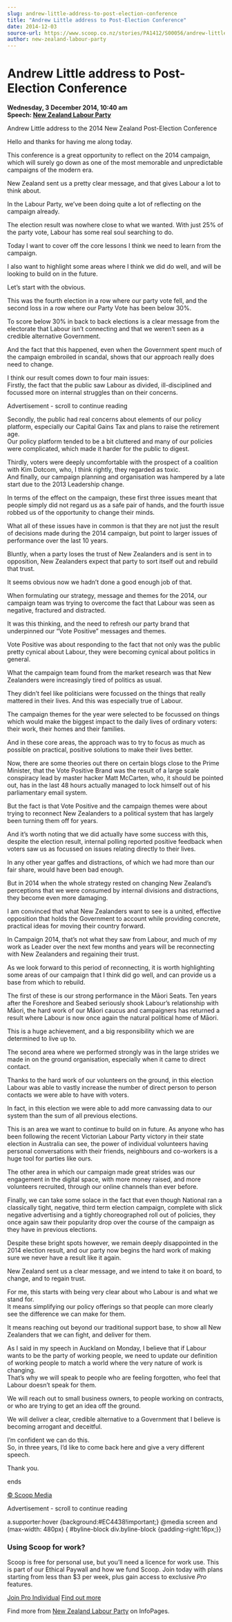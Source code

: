 ```yaml
---
slug: andrew-little-address-to-post-election-conference
title: "Andrew Little address to Post-Election Conference"
date: 2014-12-03
source-url: https://www.scoop.co.nz/stories/PA1412/S00056/andrew-little-address-to-post-election-conference.htm
author: new-zealand-labour-party
---
```

Andrew Little address to Post-Election Conference
=================================================

**Wednesday, 3 December 2014, 10:40 am**  
**Speech: [New Zealand Labour Party](https://info.scoop.co.nz/New_Zealand_Labour_Party)**

Andrew Little address to the 2014 New Zealand Post-Election Conference

  
Hello and thanks for having me along today.

This conference is a great opportunity to reflect on the 2014 campaign, which will surely go down as one of the most memorable and unpredictable campaigns of the modern era.

New Zealand sent us a pretty clear message, and that gives Labour a lot to think about.

In the Labour Party, we’ve been doing quite a lot of reflecting on the campaign already.

The election result was nowhere close to what we wanted. With just 25% of the party vote, Labour has some real soul searching to do.

Today I want to cover off the core lessons I think we need to learn from the campaign.

I also want to highlight some areas where I think we did do well, and will be looking to build on in the future.

Let’s start with the obvious.

This was the fourth election in a row where our party vote fell, and the second loss in a row where our Party Vote has been below 30%.

To score below 30% in back to back elections is a clear message from the electorate that Labour isn’t connecting and that we weren’t seen as a credible alternative Government.

And the fact that this happened, even when the Government spent much of the campaign embroiled in scandal, shows that our approach really does need to change.

I think our result comes down to four main issues:  
Firstly, the fact that the public saw Labour as divided, ill-disciplined and focussed more on internal struggles than on their concerns.

Advertisement - scroll to continue reading





Secondly, the public had real concerns about elements of our policy platform, especially our Capital Gains Tax and plans to raise the retirement age.  
Our policy platform tended to be a bit cluttered and many of our policies were complicated, which made it harder for the public to digest.

Thirdly, voters were deeply uncomfortable with the prospect of a coalition with Kim Dotcom, who, I think rightly, they regarded as toxic.  
And finally, our campaign planning and organisation was hampered by a late start due to the 2013 Leadership change.

In terms of the effect on the campaign, these first three issues meant that people simply did not regard us as a safe pair of hands, and the fourth issue robbed us of the opportunity to change their minds.

What all of these issues have in common is that they are not just the result of decisions made during the 2014 campaign, but point to larger issues of performance over the last 10 years.

Bluntly, when a party loses the trust of New Zealanders and is sent in to opposition, New Zealanders expect that party to sort itself out and rebuild that trust.

It seems obvious now we hadn’t done a good enough job of that.

When formulating our strategy, message and themes for the 2014, our campaign team was trying to overcome the fact that Labour was seen as negative, fractured and distracted.

It was this thinking, and the need to refresh our party brand that underpinned our “Vote Positive” messages and themes.

Vote Positive was about responding to the fact that not only was the public pretty cynical about Labour, they were becoming cynical about politics in general.

What the campaign team found from the market research was that New Zealanders were increasingly tired of politics as usual.

They didn’t feel like politicians were focussed on the things that really mattered in their lives. And this was especially true of Labour.

The campaign themes for the year were selected to be focussed on things which would make the biggest impact to the daily lives of ordinary voters: their work, their homes and their families.

And in these core areas, the approach was to try to focus as much as possible on practical, positive solutions to make their lives better.

Now, there are some theories out there on certain blogs close to the Prime Minister, that the Vote Positive Brand was the result of a large scale conspiracy lead by master hacker Matt McCarten, who, it should be pointed out, has in the last 48 hours actually managed to lock himself out of his parliamentary email system.

But the fact is that Vote Positive and the campaign themes were about trying to reconnect New Zealanders to a political system that has largely been turning them off for years.

And it’s worth noting that we did actually have some success with this, despite the election result, internal polling reported positive feedback when voters saw us as focussed on issues relating directly to their lives.

In any other year gaffes and distractions, of which we had more than our fair share, would have been bad enough.

But in 2014 when the whole strategy rested on changing New Zealand’s perceptions that we were consumed by internal divisions and distractions, they become even more damaging.

I am convinced that what New Zealanders want to see is a united, effective opposition that holds the Government to account while providing concrete, practical ideas for moving their country forward.

In Campaign 2014, that’s not what they saw from Labour, and much of my work as Leader over the next few months and years will be reconnecting with New Zealanders and regaining their trust.

As we look forward to this period of reconnecting, it is worth highlighting some areas of our campaign that I think did go well, and can provide us a base from which to rebuild.

The first of these is our strong performance in the Māori Seats. Ten years after the Foreshore and Seabed seriously shook Labour’s relationship with Māori, the hard work of our Māori caucus and campaigners has returned a result where Labour is now once again the natural political home of Māori.

This is a huge achievement, and a big responsibility which we are determined to live up to.

The second area where we performed strongly was in the large strides we made in on the ground organisation, especially when it came to direct contact.

Thanks to the hard work of our volunteers on the ground, in this election Labour was able to vastly increase the number of direct person to person contacts we were able to have with voters.

In fact, in this election we were able to add more canvassing data to our system than the sum of all previous elections.

This is an area we want to continue to build on in future. As anyone who has been following the recent Victorian Labour Party victory in their state election in Australia can see, the power of individual volunteers having personal conversations with their friends, neighbours and co-workers is a huge tool for parties like ours.

The other area in which our campaign made great strides was our engagement in the digital space, with more money raised, and more volunteers recruited, through our online channels than ever before.

Finally, we can take some solace in the fact that even though National ran a classically tight, negative, third term election campaign, complete with slick negative advertising and a tightly choreographed roll out of policies, they once again saw their popularity drop over the course of the campaign as they have in previous elections.

Despite these bright spots however, we remain deeply disappointed in the 2014 election result, and our party now begins the hard work of making sure we never have a result like it again.

New Zealand sent us a clear message, and we intend to take it on board, to change, and to regain trust.

For me, this starts with being very clear about who Labour is and what we stand for.  
It means simplifying our policy offerings so that people can more clearly see the difference we can make for them.

It means reaching out beyond our traditional support base, to show all New Zealanders that we can fight, and deliver for them.

As I said in my speech in Auckland on Monday, I believe that if Labour wants to be the party of working people, we need to update our definition of working people to match a world where the very nature of work is changing.  
That’s why we will speak to people who are feeling forgotten, who feel that Labour doesn’t speak for them.

We will reach out to small business owners, to people working on contracts, or who are trying to get an idea off the ground.

We will deliver a clear, credible alternative to a Government that I believe is becoming arrogant and deceitful.

I’m confident we can do this.  
So, in three years, I’d like to come back here and give a very different speech.

Thank you.

ends

[© Scoop Media](http://www.scoop.co.nz/about/terms.html)  

Advertisement - scroll to continue reading



a.supporter:hover {background:#EC4438!important;} @media screen and (max-width: 480px) { #byline-block div.byline-block {padding-right:16px;}}

### Using Scoop for work?

Scoop is free for personal use, but you’ll need a licence for work use. This is part of our Ethical Paywall and how we fund Scoop. Join today with plans starting from less than $3 per week, plus gain access to exclusive _Pro_ features.  
  
[Join Pro Individual](https://pro.scoop.co.nz/Individual/?from=ProIn24) [Find out more](https://pro.scoop.co.nz/using-scoop-for-work/?from=ProIn24)

Find more from [New Zealand Labour Party](https://info.scoop.co.nz/New_Zealand_Labour_Party) on InfoPages.
